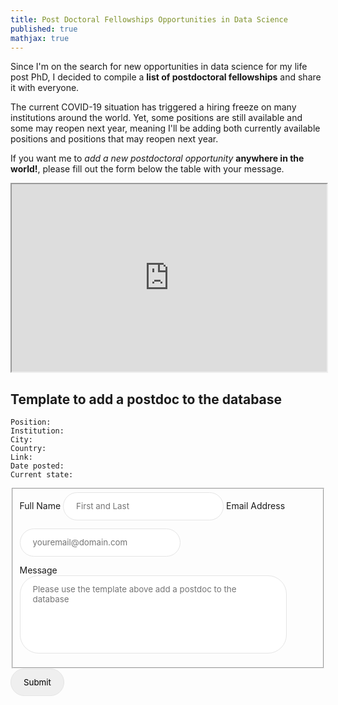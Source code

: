 ```yaml
---
title: Post Doctoral Fellowships Opportunities in Data Science
published: true
mathjax: true
---
```


Since I'm on the search for new opportunities in data science for my life post PhD, I decided to compile a **list of postdoctoral fellowships** and share it with everyone. 

The current COVID-19 situation has triggered a hiring freeze on many institutions around the world. Yet, some positions are still available and some may reopen next year, meaning I'll be adding both currently available positions and positions that may reopen next year. 

If you want me to *add a new postdoctoral opportunity* **anywhere in the world!**, please fill out the form below the table with your message.

<iframe src="https://docs.google.com/spreadsheets/d/e/2PACX-1vT0oKNA910VQvSzLtk1Za9K3xLRNFO6Jy1S-yl-grKWoTvlibR1hqHg3VtB89Bfu0r8lzSF0MsS9UdR/pubhtml?widget=true&amp;headers=false"  width="100%" height="300"></iframe>

<br>


## Template to add a postdoc to the database

```
Position:
Institution:
City: 
Country:
Link:
Date posted:
Current state:
```

<style>
input[type="text"], input[type="email"], input[type="search"], 
input[type="submit"], button, textarea { 
  padding: 1em 1.5em; 
  border: 1px solid #e5e5e5; 
  border-radius: 30px; 
  margin-bottom: 1em; 
  font-family:  -apple-system, BlinkMacSystemFont, "Segoe UI", 
                "Roboto", "Oxygen", "Ubuntu", "Cantarell", 
                "Fira Sans", "Droid Sans", "Helvetica Neue", 
                Arial, sans-serif; 
}

textarea { width: 90%;  resize: none; }
</style>

<form id="fs-frm" name="simple-contact-form" accept-charset="utf-8" action="https://formspree.io/xknqyrjn" method="post">
  <fieldset id="fs-frm-inputs">
    <label for="full-name">Full Name</label>
    <input type="text" name="name" id="full-name" placeholder="First and Last" required="">
    <label for="email-address">Email Address</label>
    <input type="email" name="_replyto" id="email-address" placeholder="youremail@domain.com" required="">
    <br>
    <label for="message">Message</label>
    <br>
    <textarea rows="6" name="message" id="message" placeholder="Please use the template above add a postdoc to the database" required=""></textarea>
    <input type="hidden" name="_subject" id="email-subject" value="Contact Form Submission">
  </fieldset>
  <input type="submit" value="Submit">
</form>
